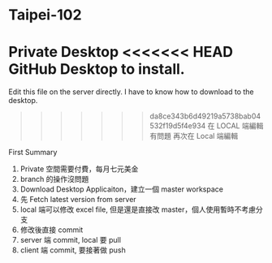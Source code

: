 ﻿# Taipei-102
Private Desktop
<<<<<<< HEAD
GitHub Desktop to install.
=======
Edit this file on the server directly.
I have to know how to download to the desktop.
>>>>>>> da8ce343b6d49219a5738bab04532f19d5f4e934
在 LOCAL 端編輯有問題
再次在 Local 端編輯

First Summary
1. Private 空間需要付費，每月七元美金
2. branch 的操作沒問題
3. Download Desktop Applicaiton，建立一個 master workspace
4. 先 Fetch latest version from server
5. local 端可以修改 excel file, 但是還是直接改 master，個人使用暫時不考慮分支
6. 修改後直接 commit
7. server 端 commit, local 要 pull
8. client 端 commit, 要接著做 push


